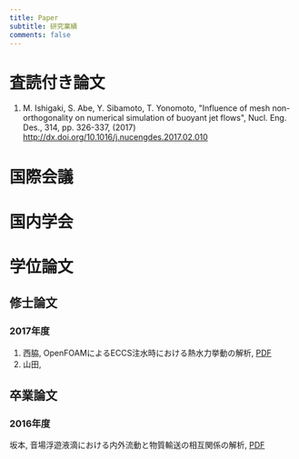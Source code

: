 ```yaml
---
title: Paper
subtitle: 研究業績
comments: false
---
```


# 査読付き論文
1. M. Ishigaki, S. Abe, Y. Sibamoto, T. Yonomoto, "Influence of mesh non-orthogonality on numerical simulation of buoyant jet flows", Nucl. Eng. Des., 314, pp. 326-337, (2017) http://dx.doi.org/10.1016/j.nucengdes.2017.02.010

# 国際会議

# 国内学会

# 学位論文

## 修士論文
### 2017年度
1. 西脇, OpenFOAMによるECCS注水時における熱水力挙動の解析, [PDF](/thesis/Nishiwaki2017.pdf)
2. 山田, 

## 卒業論文
### 2016年度
坂本, 音場浮遊液滴における内外流動と物質輸送の相互関係の解析, [PDF](/thesis/Sakamoto2016.pdf)